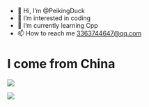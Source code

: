 - 👋 Hi, I’m @PeikingDuck
- 👀 I’m interested in coding
- 🌱 I’m currently learning Cpp 
- 📫 How to reach me 3363744647@qq.com

# I come from China

![](https://tool.lu/netcard/)

![](https://s1.ax1x.com/2018/04/04/C9AddU.gif)

<!---
PeikingDuck/PeikingDuck is a ✨ special ✨ repository because its `README.md` (this file) appears on your GitHub profile.
You can click the Preview link to take a look at your changes.
--->
